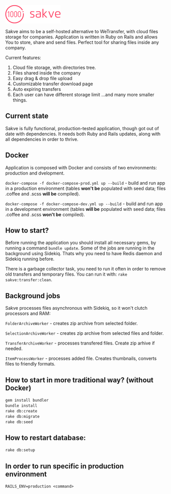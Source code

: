 ![Sakve Logo](https://raw.githubusercontent.com/1000ideas/sakve/master/app/assets/images/logo.png "Sakve Logo")

Sakve aims to be a self-hosted alternative to WeTransfer, with cloud files storage for companies. Application is written in Ruby on Rails and allows You to store, share and send files. Perfect tool for sharing files inside any company.

Current features:
1.   Cloud file storage, with directories tree.
2.   Files shared inside the company
3.   Easy drag & drop file upload
4.   Customizable transfer download page
5.   Auto expiring transfers
6.   Each user can have different storage limit
...and many more smaller things.

## Current state

Sakve is fully functional, production-tested application, though got out of date with dependencies. It needs both Ruby and Rails updates, along with all dependencies in order to thrive.

## Docker

Application is composed with Docker and consists of two environments: production and dvelopment.

`docker-compose -f docker-compose-prod.yml up --build` - build and run app in a production environment (tables __won't be__ populated with seed data; files .coffee and .scss __will be__ compiled).

`docker-compose -f docker-compose-dev.yml up --build` - build and run app in a development environment (tables __will be__ populated with seed data; files .coffee and .scss __won't be__ compiled).

## How to start?

Before running the application you should install all necessary gems, by running a command `bundle update`. Some of the jobs are running in the background using Sidekiq. Thats why you need to have Redis daemon and Sidekiq running before.

There is a garbage collector task, you need to run it often in order to remove old transfers and temporary files. You can run it with: `rake sakve:transfer:clean`.

## Background jobs

Sakve processes files asynchronous with Sidekiq, so it won't clutch processors and RAM:

`FolderArchiveWorker` - creates zip archive from selected folder.

`SelectionArchiveWorker` - creates zip archive from selected files and folder.

`TransferArchiveWorker` - processes transfered files. Create zip arhive if needed.

`ItemProcessWorker` - processes added file. Creates thumbnails, converts files to friendly formats.

## How to start in more traditional way? (without Docker)

```bash
gem install bundler
bundle install
rake db:create
rake db:migrate
rake db:seed
```

## How to restart database:

```bash
rake db:setup
```

## In order to  run specific <command> in production environment
```
RAILS_ENV=production <command>
```




